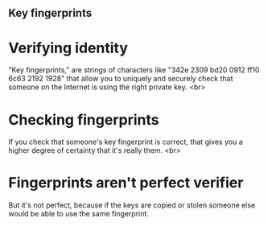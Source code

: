 
## Key fingerprints

# Verifying identity
&quot;Key fingerprints,&quot; are strings of characters like &quot;342e 2309 bd20 0912 ff10 6c63 2192 1928&quot; that allow you to uniquely and securely check that someone on the Internet is using the right private key.
&lt;br&gt;
# Checking fingerprints
If you check that someone&#39;s key fingerprint is correct, that gives you a higher degree of certainty that it&#39;s really them.
&lt;br&gt;
# Fingerprints aren&#39;t perfect verifier
But it&#39;s not perfect, because if the keys are copied or stolen someone else would be able to use the same fingerprint.
